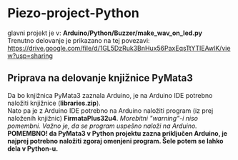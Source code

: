 # Piezo-project-Python
 
glavni projekt je v: <b>Arduino/Python/Buzzer/make_wav_on_led.py</b> <br>
Trenutno delovanje je prikazano na tej povezavi: https://drive.google.com/file/d/1GL5DzRuk3BnHux56PaxEqsTtYTlEAwlK/view?usp=sharing
<br>
## Priprava na delovanje knjižnice PyMata3
Da bo knjižnica PyMata3 zaznala Arduino, je na Arduino IDE potrebno naložiti knjižnice (<b>libraries.zip</b>). <br>
Nato pa je z Arduino IDE potrebno na Arduino naložiti program (iz prej naloženih knjižnic) <b>FirmataPlus32u4</b>. <i>Morebitni "warning"-i niso pomembni. Važno je, da se program uspešno naloži na Arduino.</i>
<br>
<b>POMEMBNO!<b> da PyMata3 v Python projektu zazna priključen Arduino, je najprej potrebno naložiti zgoraj omenjeni program. Šele potem se lahko dela v Python-u.
